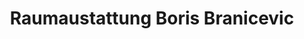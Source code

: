 ---
title: "Raumaustattung Boris Branicevic"
url: /duesseldorf/raumaustattung-boris-branicevic/
shop: Gardinen
---